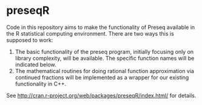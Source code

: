preseqR
=======

Code in this repository aims to make the functionality of Preseq available
in the R statistical computing environment. There are two ways this is
supposed to work:

  1.  The basic functionality of the preseq program, initially focusing only
      on library complexity, will be available. The specific function names
      will be indicated below.
  2.  The mathematical routines for doing rational function approximation via
      continued fractions will be implemented as a wrapper for our existing
      functionality in C++.

See <http://cran.r-project.org/web/packages/preseqR/index.html/> for details.
